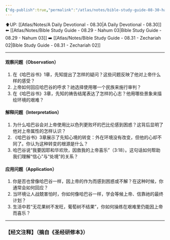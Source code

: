 ```yaml
---
{"dg-publish":true,"permalink":"/atlas/notes/bible-study-guide-08-30-habakkuk-03/"}
---
```


⬆️UP: [[Atlas/Notes/A Daily Devotional - 08.30\|A Daily Devotional - 08.30]]
⬅️ [[Atlas/Notes/Bible Study Guide - 08.29 - Nahum 03\|Bible Study Guide - 08.29 - Nahum 03]]
➡️ [[Atlas/Notes/Bible Study Guide - 08.31 - Zechariah 02\|Bible Study Guide - 08.31 - Zechariah 02]] 

---

#### 观察问题（Observation）

1. 在《哈巴谷书》1章，先知提出了怎样的疑问？这些问题反映了他对上帝什么样的感受？
2. 上帝如何回应哈巴谷的呼求？祂选择使用哪一个民族来施行审判？
3. 在《哈巴谷书》3章，先知的祷告结尾表达了怎样的心志？他用哪些景象来描绘环境的艰难？
#### 解释问题（Interpretation）

1. 为什么哈巴谷会对上帝使用比以色列更败坏的巴比伦感到困惑？这背后显明了他对上帝属性的怎样认识？
2. 《哈巴谷书》3章展示了先知心境的转变：外在环境没有改变，但他的心却不同了。你认为这种转变的根源是什么？
3. 哈巴谷说“我要因耶和华欢欣，因救我的上帝喜乐”（3:18）。这句话如何帮助我们理解“信心”与“处境”的关系？
#### 应用问题（Application）

1. 你是否也曾像哈巴谷一样，因上帝的作为而感到困惑或不解？在这种时候，你通常会如何回应？
2. 当环境让人战兢害怕时，你如何像哈巴谷一样，学会等候上帝、信靠祂的最终计划？
3. 生活中若“无花果树不发旺，葡萄树不结果”，你如何操练在艰难里仍能因上帝而喜乐？

---
### 【经文注释】（摘自《圣经研修本》）


